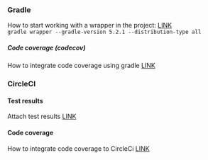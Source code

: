 ### Gradle
How to start working with a wrapper in the project: [LINK](https://docs.gradle.org/current/userguide/gradle_wrapper.html)  
`gradle wrapper --gradle-version 5.2.1 --distribution-type all`

##### Code coverage (codecov)
How to integrate code coverage using gradle [LINK](https://github.com/codecov/example-gradle)


### CircleCI
#### Test results
Attach test results [LINK](https://circleci.com/docs/2.0/collect-test-data/#gradle-junit-results)

#### Code coverage
How to integrate code coverage to CircleCi [LINK](https://github.com/codecov/example-gradle/blob/master/circle.yml)
